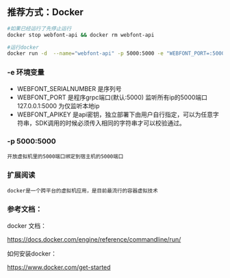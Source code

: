 
## 推荐方式：Docker
``` sh
#如果已经运行了先停止运行
docker stop webfont-api && docker rm webfont-api

#运行docker 
docker run -d  --name="webfont-api" -p 5000:5000 -e "WEBFONT_PORT=:5000" -e "WEBFONT_SERIALNUMBER=a9bd9453-99f7-5b91-9e81-5864d7732a05" -e "WEBFONT_APIKEY=123456" hkloudou/webfont-api:latest
```
### -e 环境变量
-  WEBFONT_SERIALNUMBER 是序列号
-  WEBFONT_PORT 是程序grpc端口(默认:5000) 监听所有ip的5000端口 127.0.0.1:5000 为仅监听本地ip
-  WEBFONT_APIKEY 是api密钥，独立部署下由用户自行指定，可以为任意字符串，SDK调用的时候必须传入相同的字符串才可以校验通过。 

### -p 5000:5000
    开放虚拟机里的5000端口绑定到宿主机的5000端口

### 扩展阅读
    docker是一个跨平台的虚拟机应用，是目前最流行的容器虚拟技术
    
### 参考文档： 
docker 文档：

https://docs.docker.com/engine/reference/commandline/run/

如何安装docker：

https://www.docker.com/get-started